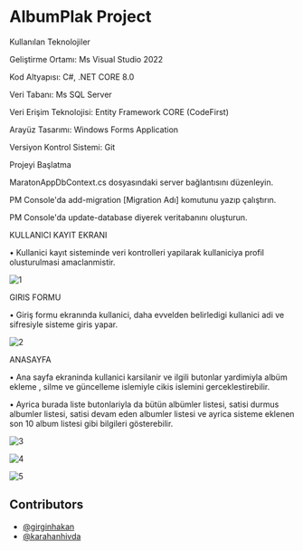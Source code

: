 # AlbumPlak Project

Kullanılan Teknolojiler

Geliştirme Ortamı: Ms Visual Studio 2022

Kod Altyapısı: C#, .NET CORE 8.0

Veri Tabanı: Ms SQL Server

Veri Erişim Teknolojisi: Entity Framework CORE (CodeFirst)

Arayüz Tasarımı: Windows Forms Application

Versiyon Kontrol Sistemi: Git

Projeyi Başlatma

MaratonAppDbContext.cs dosyasındaki server bağlantısını düzenleyin.

PM Console'da add-migration [Migration Adı] komutunu yazıp çalıştırın.

PM Console'da update-database diyerek veritabanını oluşturun.


KULLANICI KAYIT EKRANI

• Kullanici kayıt sisteminde veri kontrolleri yapilarak kullaniciya profil olusturulmasi amaclanmistir.

![1](https://github.com/BurakGonca/EFCore-AlbumPlakProject/assets/154968593/d8e320d3-87e5-4efa-8140-dc3951d3baf5)



GIRIS FORMU

• Giriş formu ekranında kullanici, daha evvelden belirledigi kullanici adi ve sifresiyle sisteme giris yapar. 

![2](https://github.com/BurakGonca/EFCore-AlbumPlakProject/assets/154968593/e1f875ae-fc01-41d0-af0e-2e0bab831080)




ANASAYFA

• Ana sayfa ekraninda kullanici karsilanir ve ilgili butonlar yardimiyla albüm ekleme , silme ve güncelleme islemiyle cikis islemini gerceklestirebilir.

• Ayrica burada liste butonlariyla da bütün albümler listesi, satisi durmus albumler listesi, satisi devam eden albumler listesi ve ayrica sisteme eklenen son 10 album listesi gibi bilgileri gösterebilir.

![3](https://github.com/BurakGonca/EFCore-AlbumPlakProject/assets/154968593/161765bf-0318-45cd-a878-f418eaf7e7f7)

![4](https://github.com/BurakGonca/EFCore-AlbumPlakProject/assets/154968593/76f22b5b-f2f8-4be3-91af-9fa899c522c0)

![5](https://github.com/BurakGonca/EFCore-AlbumPlakProject/assets/154968593/e60e9310-14c8-4a69-8263-4f799952ac8a)



## Contributors

- [@girginhakan](https://github.com/girginhakan)
- [@karahanhivda](https://github.com/karahanhivda)
